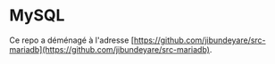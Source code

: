 # MySQL

Ce repo a déménagé à l'adresse [https://github.com/jibundeyare/src-mariadb](https://github.com/jibundeyare/src-mariadb).

